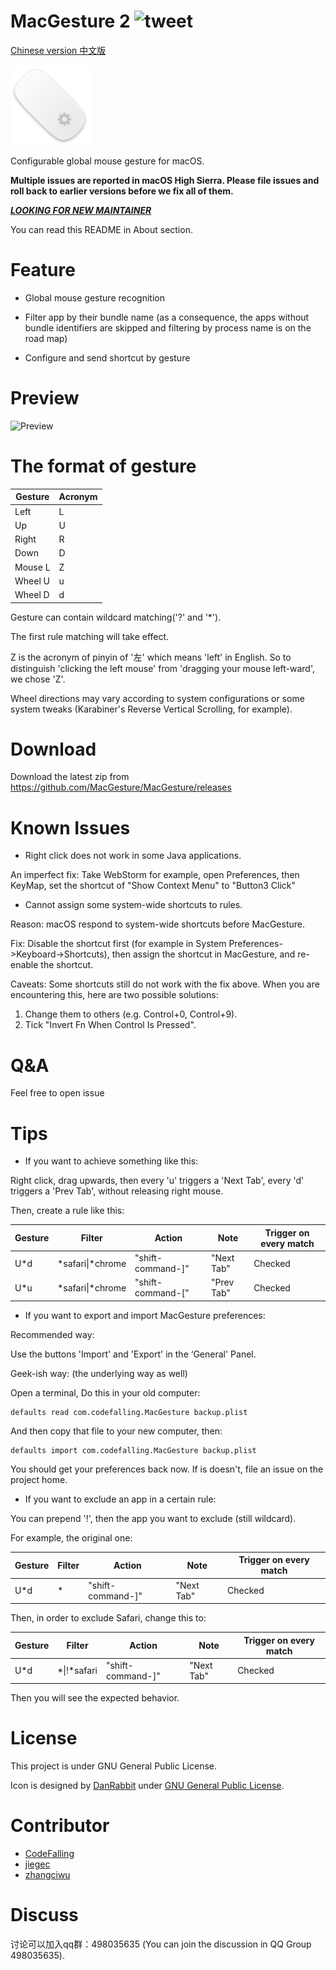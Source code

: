 # MacGesture 2 ![tweet](https://img.shields.io/twitter/url/https/github.com/CodeFalling/MacGesture.svg?style=social)

[Chinese version 中文版](https://github.com/MacGesture/MacGesture/blob/release/README_zh-Hans.md)

![logo](logo.png)

Configurable global mouse gesture for macOS.

**Multiple issues are reported in macOS High Sierra. Please file issues and roll back to earlier versions before we fix all of them.**

<u>***LOOKING FOR NEW MAINTAINER***</u>

You can read this README in About section.

# Feature

- Global mouse gesture recognition

- Filter app by their bundle name (as a consequence, the apps without bundle identifiers are skipped and filtering by process name is on the road map)

- Configure and send shortcut by gesture

# Preview

![Preview](https://cloud.githubusercontent.com/assets/5436704/14278725/bb126d36-fb5b-11e5-9fe8-5990ea4c1c28.gif)

# The format of gesture

| Gesture | Acronym |
| ------- | ------- |
| Left    | L       |
| Up      | U       |
| Right   | R       |
| Down    | D       |
| Mouse L | Z       |
| Wheel U | u       |
| Wheel D | d       |

Gesture can contain wildcard matching('?' and '*').

The first rule matching will take effect.

Z is the acronym of pinyin of '左' which means 'left' in English.
So to distinguish 'clicking the left mouse' from 'dragging your mouse left-ward',
we chose 'Z'.

Wheel directions may vary according to system configurations or some system tweaks (Karabiner's Reverse Vertical Scrolling, for example).

# Download

Download the latest zip from https://github.com/MacGesture/MacGesture/releases

# Known Issues

* Right click does not work in some Java applications.

An imperfect fix:
Take WebStorm for example, open Preferences, then KeyMap, set the shortcut of "Show Context Menu" to "Button3 Click"

* Cannot assign some system-wide shortcuts to rules.

Reason:
macOS respond to system-wide shortcuts before MacGesture.

Fix:
Disable the shortcut first (for example in System Preferences->Keyboard->Shortcuts), then assign the shortcut in MacGesture, and re-enable the shortcut.

Caveats:
Some shortcuts still do not work with the fix above. When you are encountering this, here are two possible solutions:
1. Change them to others (e.g. Control+0, Control+9).
2. Tick "Invert Fn When Control Is Pressed".

# Q&A

Feel free to open issue

# Tips

* If you want to achieve something like this:

Right click, drag upwards, then every 'u' triggers a 'Next Tab', every 'd' triggers a 'Prev Tab', without releasing right mouse.

Then, create a rule like this:

| Gesture | Filter             | Action             | Note       | Trigger on every match |
| ------- | ------------------ | ------------------ | ---------- | ---------------------- |
| U*d     | \*safari\|\*chrome | "shift-command-\]" | "Next Tab" | Checked                |
| U*u     | \*safari\|\*chrome | "shift-command-\[" | "Prev Tab" | Checked                |

* If you want to export and import MacGesture preferences:

Recommended way:

Use the buttons 'Import' and 'Export' in the ‘General' Panel.

Geek-ish way: (the underlying way as well)

Open a terminal, Do this in your old computer:

``` shell
defaults read com.codefalling.MacGesture backup.plist
```

And then copy that file to your new computer, then:

``` shell
defaults import com.codefalling.MacGesture backup.plist
```

You should get your preferences back now. If is doesn't, file an issue on the project home.

* If you want to exclude an app in a certain rule:

You can prepend '!', then the app you want to exclude (still wildcard).

For example, the original one:

| Gesture | Filter | Action             | Note       | Trigger on every match |
| ------- | ------ | ------------------ | ---------- | ---------------------- |
| U*d     | \*     | "shift-command-\]" | "Next Tab" | Checked                |

Then, in order to exclude Safari, change this to:

| Gesture | Filter       | Action             | Note       | Trigger on every match |
| ------- | ------------ | ------------------ | ---------- | ---------------------- |
| U*d     | \*\|!*safari | "shift-command-\]" | "Next Tab" | Checked                |

Then you will see the expected behavior.

# License

This project is under GNU General Public License.

Icon is designed by [DanRabbit](http://www.iconarchive.com/artist/danrabbit.html) under [GNU General Public License](https://en.wikipedia.org/wiki/GNU_General_Public_License).

# Contributor

- [CodeFalling](https://github.com/codefalling)
- [jiegec](https://github.com/jiegec)
- [zhangciwu](https://github.com/zhangciwu)

# Discuss

讨论可以加入qq群：498035635 (You can join the discussion in QQ Group 498035635).
